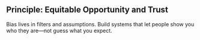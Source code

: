 ## Principle: Equitable Opportunity and Trust

Bias lives in filters and assumptions. Build systems that let people show you who they are—not guess what you expect.